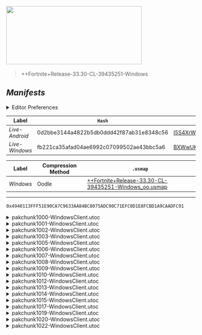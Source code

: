<picture>
  <img src="https://raw.githubusercontent.com/Tectors/fn-archive/master/.github/source/dependents/gen.33.30.svg" width="360" height="155">
</picture>

> <!--- Spacer inbetween version -->

> ++Fortnite+Release-33.30-CL-39435251-Windows

## *Manifests*
<details>
  <summary>Editor Preferences</summary>

> <!--- Spacing that adds ``` markdown -->
    ((Value="0x0DCFBFEC3F7C004C7DFD1DA470E7E647120D105E3BBFB27353D55A84A746542F",Guid="01BFE5778953E6E4310E890657496793"),(Value="0xEC6C91549F36383D2B96F5566DB71B754679522EC27EB60FDC761D07E6B06764",Guid="0EBAD64EEBF8F23CD123EE324606E44B"),(Value="0x95DE6F359C7B5430B94CE7992DF4A07F57BD77AC3D102E63DB529A92FE48396A",Guid="1779D69116EC781A474EAD25440F4688"),(Value="0xB3D060596FD752F8F3F1C657E660F5B67A3E17E3BF73648BD70FB262E3CECEA2",Guid="190EE0858B5F6B5C09F029BCEA7DA1AA"),(Value="0x4186118896C7FB85ED8F0485F5C277155B208D8730CD1AEAC7D237E779CB26F6",Guid="279FC777D7F0D465F1A94C6FC9523154"),(Value="0xD29E916093131BE113DED96638DCABF767199D89F3F80574D496603AD71E992D",Guid="2DCF5899864B58847F7721F5BC6CC7B2"),(Value="0xABC7C3188C3AA03DCD061DAAC633DC6AD4E7B1826C44450AE4CF14DC01903869",Guid="3680306271445984B14C55F541805805"),(Value="0x60B3BDCA329E4DC3B199C59AC56E500ABBBFA25DA6B1547EFC0F6701B904F8E1",Guid="3D738885316A0BCFE38A3B60108D4195"),(Value="0xA6C1EA0C5BF25084946B8566FB3F9EF24A50FDBC53C9B2589298A372F4631E26",Guid="524E3ABF1DD30667B36C83F283B05195"),(Value="0x4FF835F3C2AD7B22FCF7F13FA4A1CB18A6F6D67CC6E416E81C1DB63F387F3979",Guid="53A406F15B4250D281B5A3664B6530E9"),(Value="0x544562FAFEC80CE7B5C4D90EE9C824E9DFBEC9C4F8D807A30C732F640B21BCF6",Guid="65A22570A201A6CB2BD8818EF11B5134"),(Value="0x1DF9C58C2FBF1122FBC37AAAB15EE55DEFBF486400449227009DB11D766F1C90",Guid="691EE5E7D12D2AAB8094DC5C5C3294EA"),(Value="0x04E88DA5589481E5CAD94EA215EECD4B97397E01DACABA479CD31A4761DAEF1C",Guid="7E3B0175F4929DD5C6C8A2D889B24F81"),(Value="0x6C962E95DF19EE5736AED0160CA98DC2704FBF5E616E152DEFAE26A2128136A0",Guid="94F0275E19262EC468597A23FB4D6194"),(Value="0x990D44B87FFD136FEDA5409925E25CF60498EC2951E46E5C3826C86BD911EF5A",Guid="9858EA640CD5F38627E83497187A327D"),(Value="0xE499401807C0A5411E5D208BCE2220EF525E0DCE2307288EF77D7AAB1C862B91",Guid="EEA28D2A16458D0B2ACBF1ECC12E2D33"),(Value="0x0BD16A698E9BF46C21EDB50F057C6166636D57224FC71BFC944B173E85C4DE72",Guid="EF0F3917780CD815EF15D46DED289E29"),(Value="0xF7E0DB729B4E202A86BB3E41D08D8A0D12B2247929AD107D30660323ED449044",Guid="FDD3BDDFD277F404F7A8786FFFB285F9"))
</details>

| Label | `Hash` | `Route` |
| - | - | - |
| *Live-Android* | 0d2bbe3144a4822b5db0ddd42f87ab31e8348c56 | [I5S4XrW-YIm7m7P7LUCdHHlPGFTgfA](https://github.com/Tectors/fn-archive/blob/master/manifests/I5S4XrW-YIm7m7P7LUCdHHlPGFTgfA.manifest) |
| *Live-Windows* | fb221ca35afad04ae6992c07099502ae43bbc5a6 | [BXWwUKtXpzcdpvSktkKYJxz9lWHpTQ](https://github.com/Tectors/fn-archive/blob/master/manifests/BXWwUKtXpzcdpvSktkKYJxz9lWHpTQ.manifest) |

| Label | Compression Method | `.usmap` |
| - | - | - |
| *Windows* | Oodle | [++Fortnite+Release-33.30-CL-39435251-Windows_oo.usmap](https://github.com/Tectors/fn-archive/blob/master/manifests/mappings/++Fortnite+Release-33.30-CL-39435251-Windows_oo.usmap) |

---

```
0x4940113FFF51E90CA7C9633AA84BC8075ADC90C71EFC0D1E8FCBD1A9CAADFC91
```

<details>
  <summary>pakchunk1000-WindowsClient.utoc</summary>

  <br>

  ```
  0x0DCFBFEC3F7C004C7DFD1DA470E7E647120D105E3BBFB27353D55A84A746542F
  01BFE5778953E6E4310E890657496793:Dc+/7D98AEx9/R2kcOfmRxINEF47v7JzU9VahKdGVC8=
  ```

  <picture><img src="https://raw.githubusercontent.com/Tectors/fn-archive/master/.github/source/dependents/referred/EID_IcedTea_Sync.svg" width="100"></picture> <picture><img src="https://raw.githubusercontent.com/Tectors/fn-archive/master/.github/source/dependents/referred/EID_IcedTea_Follower.svg" width="100"></picture> <picture><img src="https://raw.githubusercontent.com/Tectors/fn-archive/master/.github/source/dependents/referred/EID_IcedTea.svg" width="100"></picture> 
</details>

<details>
  <summary>pakchunk1001-WindowsClient.utoc</summary>

  <br>

  ```
  0xEC6C91549F36383D2B96F5566DB71B754679522EC27EB60FDC761D07E6B06764
  0EBAD64EEBF8F23CD123EE324606E44B:7GyRVJ82OD0rlvVWbbcbdUZ5Ui7CfrYP3HYdB+awZ2Q=
  ```

  <picture><img src="https://raw.githubusercontent.com/Tectors/fn-archive/master/.github/source/dependents/referred/EID_Tailor.svg" width="100"></picture> 
</details>

<details>
  <summary>pakchunk1002-WindowsClient.utoc</summary>

  <br>

  ```
  0x95DE6F359C7B5430B94CE7992DF4A07F57BD77AC3D102E63DB529A92FE48396A
  1779D69116EC781A474EAD25440F4688:ld5vNZx7VDC5TOeZLfSgf1e9d6w9EC5j21Kakv5IOWo=
  ```

  <picture><img src="https://raw.githubusercontent.com/Tectors/fn-archive/master/.github/source/dependents/referred/Shoes_PacketCrescentMauve.svg" width="100"></picture> <picture><img src="https://raw.githubusercontent.com/Tectors/fn-archive/master/.github/source/dependents/referred/Shoes_PacketCrescentFrost.svg" width="100"></picture> <picture><img src="https://raw.githubusercontent.com/Tectors/fn-archive/master/.github/source/dependents/referred/Shoes_PacketCrescentAmber.svg" width="100"></picture> 
</details>

<details>
  <summary>pakchunk1003-WindowsClient.utoc</summary>

  <br>

  ```
  0xB3D060596FD752F8F3F1C657E660F5B67A3E17E3BF73648BD70FB262E3CECEA2
  190EE0858B5F6B5C09F029BCEA7DA1AA:s9BgWW/XUvjz8cZX5mD1tno+F+O/c2SL1w+yYuPOzqI=
  ```

  <picture><img src="https://raw.githubusercontent.com/Tectors/fn-archive/master/.github/source/dependents/referred/Wrap_PigeonChart.svg" width="100"></picture> <picture><img src="https://raw.githubusercontent.com/Tectors/fn-archive/master/.github/source/dependents/referred/Pickaxe_WormChalk.svg" width="100"></picture> <picture><img src="https://raw.githubusercontent.com/Tectors/fn-archive/master/.github/source/dependents/referred/Pickaxe_ApplePound.svg" width="100"></picture> <picture><img src="https://raw.githubusercontent.com/Tectors/fn-archive/master/.github/source/dependents/referred/EID_WormChalk.svg" width="100"></picture> <picture><img src="https://raw.githubusercontent.com/Tectors/fn-archive/master/.github/source/dependents/referred/EID_PigeonChart.svg" width="100"></picture> <picture><img src="https://raw.githubusercontent.com/Tectors/fn-archive/master/.github/source/dependents/referred/Character_WormChalk.svg" width="100"></picture> <picture><img src="https://raw.githubusercontent.com/Tectors/fn-archive/master/.github/source/dependents/referred/Character_PigeonChart.svg" width="100"></picture> <picture><img src="https://raw.githubusercontent.com/Tectors/fn-archive/master/.github/source/dependents/referred/Character_ApplePound.svg" width="100"></picture> <picture><img src="https://raw.githubusercontent.com/Tectors/fn-archive/master/.github/source/dependents/referred/Backpack_WormChalk.svg" width="100"></picture> <picture><img src="https://raw.githubusercontent.com/Tectors/fn-archive/master/.github/source/dependents/referred/Backpack_PigeonChart.svg" width="100"></picture> <picture><img src="https://raw.githubusercontent.com/Tectors/fn-archive/master/.github/source/dependents/referred/Backpack_ApplePound.svg" width="100"></picture> 
</details>

<details>
  <summary>pakchunk1005-WindowsClient.utoc</summary>

  <br>

  ```
  0x4186118896C7FB85ED8F0485F5C277155B208D8730CD1AEAC7D237E779CB26F6
  279FC777D7F0D465F1A94C6FC9523154:QYYRiJbH+4XtjwSF9cJ3FVsgjYcwzRrqx9I353nLJvY=
  ```

  <picture><img src="https://raw.githubusercontent.com/Tectors/fn-archive/master/.github/source/dependents/referred/Shoes_TunaCabinTallow.svg" width="100"></picture> <picture><img src="https://raw.githubusercontent.com/Tectors/fn-archive/master/.github/source/dependents/referred/Shoes_TunaCabinLard.svg" width="100"></picture> <picture><img src="https://raw.githubusercontent.com/Tectors/fn-archive/master/.github/source/dependents/referred/Shoes_StemDotSlide.svg" width="100"></picture> 
</details>

<details>
  <summary>pakchunk1006-WindowsClient.utoc</summary>

  <br>

  ```
  0xD29E916093131BE113DED96638DCABF767199D89F3F80574D496603AD71E992D
  2DCF5899864B58847F7721F5BC6CC7B2:0p6RYJMTG+ET3tlmONyr92cZnYnz+AV01JZgOtcemS0=
  ```

  </details>

<details>
  <summary>pakchunk1007-WindowsClient.utoc</summary>

  <br>

  ```
  0xABC7C3188C3AA03DCD061DAAC633DC6AD4E7B1826C44450AE4CF14DC01903869
  3680306271445984B14C55F541805805:q8fDGIw6oD3NBh2qxjPcatTnsYJsREUK5M8U3AGQOGk=
  ```

  </details>

<details>
  <summary>pakchunk1008-WindowsClient.utoc</summary>

  <br>

  ```
  0x60B3BDCA329E4DC3B199C59AC56E500ABBBFA25DA6B1547EFC0F6701B904F8E1
  3D738885316A0BCFE38A3B60108D4195:YLO9yjKeTcOxmcWaxW5QCru/ol2msVR+/A9nAbkE+OE=
  ```

  <picture><img src="https://raw.githubusercontent.com/Tectors/fn-archive/master/.github/source/dependents/referred/Wrap_ButterPlate.svg" width="100"></picture> <picture><img src="https://raw.githubusercontent.com/Tectors/fn-archive/master/.github/source/dependents/referred/Wrap_AvocadoSeal.svg" width="100"></picture> <picture><img src="https://raw.githubusercontent.com/Tectors/fn-archive/master/.github/source/dependents/referred/Pickaxe_ButterPlate.svg" width="100"></picture> <picture><img src="https://raw.githubusercontent.com/Tectors/fn-archive/master/.github/source/dependents/referred/Pickaxe_AvocadoSeal.svg" width="100"></picture> <picture><img src="https://raw.githubusercontent.com/Tectors/fn-archive/master/.github/source/dependents/referred/EID_AvocadoSeal.svg" width="100"></picture> <picture><img src="https://raw.githubusercontent.com/Tectors/fn-archive/master/.github/source/dependents/referred/Character_ButterPlate.svg" width="100"></picture> <picture><img src="https://raw.githubusercontent.com/Tectors/fn-archive/master/.github/source/dependents/referred/Character_AvocadoSeal.svg" width="100"></picture> <picture><img src="https://raw.githubusercontent.com/Tectors/fn-archive/master/.github/source/dependents/referred/Backpack_ButterPlate.svg" width="100"></picture> <picture><img src="https://raw.githubusercontent.com/Tectors/fn-archive/master/.github/source/dependents/referred/Backpack_AvocadoSeal.svg" width="100"></picture> 
</details>

<details>
  <summary>pakchunk1009-WindowsClient.utoc</summary>

  <br>

  ```
  0xA6C1EA0C5BF25084946B8566FB3F9EF24A50FDBC53C9B2589298A372F4631E26
  524E3ABF1DD30667B36C83F283B05195:psHqDFvyUISUa4Vm+z+e8kpQ/bxTybJYkpijcvRjHiY=
  ```

  <picture><img src="https://raw.githubusercontent.com/Tectors/fn-archive/master/.github/source/dependents/referred/Wrap_SureBamboo.svg" width="100"></picture> <picture><img src="https://raw.githubusercontent.com/Tectors/fn-archive/master/.github/source/dependents/referred/Pickaxe_YamPowder.svg" width="100"></picture> <picture><img src="https://raw.githubusercontent.com/Tectors/fn-archive/master/.github/source/dependents/referred/Pickaxe_SureBamboo.svg" width="100"></picture> <picture><img src="https://raw.githubusercontent.com/Tectors/fn-archive/master/.github/source/dependents/referred/Pickaxe_CafeStove.svg" width="100"></picture> <picture><img src="https://raw.githubusercontent.com/Tectors/fn-archive/master/.github/source/dependents/referred/EID_SureBamboo.svg" width="100"></picture> <picture><img src="https://raw.githubusercontent.com/Tectors/fn-archive/master/.github/source/dependents/referred/Character_YamPowder.svg" width="100"></picture> <picture><img src="https://raw.githubusercontent.com/Tectors/fn-archive/master/.github/source/dependents/referred/Character_SureBamboo.svg" width="100"></picture> <picture><img src="https://raw.githubusercontent.com/Tectors/fn-archive/master/.github/source/dependents/referred/Character_CafeStove.svg" width="100"></picture> <picture><img src="https://raw.githubusercontent.com/Tectors/fn-archive/master/.github/source/dependents/referred/Backpack_YamPowder.svg" width="100"></picture> <picture><img src="https://raw.githubusercontent.com/Tectors/fn-archive/master/.github/source/dependents/referred/Backpack_SureBamboo.svg" width="100"></picture> <picture><img src="https://raw.githubusercontent.com/Tectors/fn-archive/master/.github/source/dependents/referred/Backpack_CafeStove.svg" width="100"></picture> 
</details>

<details>
  <summary>pakchunk1010-WindowsClient.utoc</summary>

  <br>

  ```
  0x4FF835F3C2AD7B22FCF7F13FA4A1CB18A6F6D67CC6E416E81C1DB63F387F3979
  53A406F15B4250D281B5A3664B6530E9:T/g188KteyL89/E/pKHLGKb21nzG5BboHB22Pzh/OXk=
  ```

  </details>

<details>
  <summary>pakchunk1012-WindowsClient.utoc</summary>

  <br>

  ```
  0x544562FAFEC80CE7B5C4D90EE9C824E9DFBEC9C4F8D807A30C732F640B21BCF6
  65A22570A201A6CB2BD8818EF11B5134:VEVi+v7IDOe1xNkO6cgk6d++ycT42AejDHMvZAshvPY=
  ```

  <picture><img src="https://raw.githubusercontent.com/Tectors/fn-archive/master/.github/source/dependents/referred/Pickaxe_AgileRug.svg" width="100"></picture> <picture><img src="https://raw.githubusercontent.com/Tectors/fn-archive/master/.github/source/dependents/referred/Character_AgileRug.svg" width="100"></picture> <picture><img src="https://raw.githubusercontent.com/Tectors/fn-archive/master/.github/source/dependents/referred/Backpack_AgileRug.svg" width="100"></picture> 
</details>

<details>
  <summary>pakchunk1013-WindowsClient.utoc</summary>

  <br>

  ```
  0x1DF9C58C2FBF1122FBC37AAAB15EE55DEFBF486400449227009DB11D766F1C90
  691EE5E7D12D2AAB8094DC5C5C3294EA:HfnFjC+/ESL7w3qqsV7lXe+/SGQARJInAJ2xHXZvHJA=
  ```

  </details>

<details>
  <summary>pakchunk1014-WindowsClient.utoc</summary>

  <br>

  ```
  0x04E88DA5589481E5CAD94EA215EECD4B97397E01DACABA479CD31A4761DAEF1C
  7E3B0175F4929DD5C6C8A2D889B24F81:BOiNpViUgeXK2U6iFe7NS5c5fgHayrpHnNMaR2Ha7xw=
  ```

  <picture><img src="https://raw.githubusercontent.com/Tectors/fn-archive/master/.github/source/dependents/referred/Pickaxe_ThickWatch.svg" width="100"></picture> <picture><img src="https://raw.githubusercontent.com/Tectors/fn-archive/master/.github/source/dependents/referred/Character_ThickWatch.svg" width="100"></picture> <picture><img src="https://raw.githubusercontent.com/Tectors/fn-archive/master/.github/source/dependents/referred/Backpack_ThickWatch.svg" width="100"></picture> 
</details>

<details>
  <summary>pakchunk1015-WindowsClient.utoc</summary>

  <br>

  ```
  0x6C962E95DF19EE5736AED0160CA98DC2704FBF5E616E152DEFAE26A2128136A0
  94F0275E19262EC468597A23FB4D6194:bJYuld8Z7lc2rtAWDKmNwnBPv15hbhUt764mohKBNqA=
  ```

  <picture><img src="https://raw.githubusercontent.com/Tectors/fn-archive/master/.github/source/dependents/referred/EID_Princess.svg" width="100"></picture> 
</details>

<details>
  <summary>pakchunk1017-WindowsClient.utoc</summary>

  <br>

  ```
  0x990D44B87FFD136FEDA5409925E25CF60498EC2951E46E5C3826C86BD911EF5A
  9858EA640CD5F38627E83497187A327D:mQ1EuH/9E2/tpUCZJeJc9gSY7ClR5G5cOCbIa9kR71o=
  ```

  </details>

<details>
  <summary>pakchunk1019-WindowsClient.utoc</summary>

  <br>

  ```
  0xE499401807C0A5411E5D208BCE2220EF525E0DCE2307288EF77D7AAB1C862B91
  EEA28D2A16458D0B2ACBF1ECC12E2D33:5JlAGAfApUEeXSCLziIg71JeDc4jByiO9316qxyGK5E=
  ```

  <picture><img src="https://raw.githubusercontent.com/Tectors/fn-archive/master/.github/source/dependents/referred/Shoes_TunaCabinSchmaltz.svg" width="100"></picture> <picture><img src="https://raw.githubusercontent.com/Tectors/fn-archive/master/.github/source/dependents/referred/Shoes_TunaCabinOmega.svg" width="100"></picture> <picture><img src="https://raw.githubusercontent.com/Tectors/fn-archive/master/.github/source/dependents/referred/Shoes_TunaCabinCanola.svg" width="100"></picture> <picture><img src="https://raw.githubusercontent.com/Tectors/fn-archive/master/.github/source/dependents/referred/Shoes_TunaCabinAlgae.svg" width="100"></picture> 
</details>

<details>
  <summary>pakchunk1020-WindowsClient.utoc</summary>

  <br>

  ```
  0x0BD16A698E9BF46C21EDB50F057C6166636D57224FC71BFC944B173E85C4DE72
  EF0F3917780CD815EF15D46DED289E29:C9FqaY6b9Gwh7bUPBXxhZmNtVyJPxxv8lEsXPoXE3nI=
  ```

  </details>

<details>
  <summary>pakchunk1022-WindowsClient.utoc</summary>

  <br>

  ```
  0xF7E0DB729B4E202A86BB3E41D08D8A0D12B2247929AD107D30660323ED449044
  FDD3BDDFD277F404F7A8786FFFB285F9:9+DbcptOICqGuz5B0I2KDRKyJHkprRB9MGYDI+1EkEQ=
  ```

  <picture><img src="https://raw.githubusercontent.com/Tectors/fn-archive/master/.github/source/dependents/referred/Shoes_TunaCabinSuet.svg" width="100"></picture> <picture><img src="https://raw.githubusercontent.com/Tectors/fn-archive/master/.github/source/dependents/referred/Shoes_TunaCabinGhee.svg" width="100"></picture> <picture><img src="https://raw.githubusercontent.com/Tectors/fn-archive/master/.github/source/dependents/referred/Shoes_TunaCabinFlax.svg" width="100"></picture> <picture><img src="https://raw.githubusercontent.com/Tectors/fn-archive/master/.github/source/dependents/referred/Shoes_DinkySplit.svg" width="100"></picture> 
</details>

